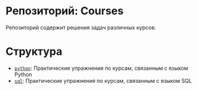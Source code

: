 # Репозиторий: Courses

Репозиторий содержит решения задач различных курсов. 

# Структура

- [`python`](./python/README.md): Практические упражнения по курсам, связанным с языком Python
- [`sql`](./sql/README.md): Практические упражнения по курсам, связанным с языком SQL